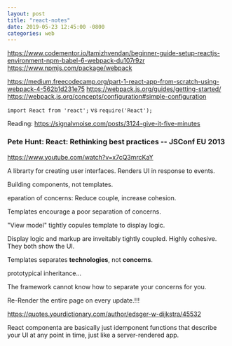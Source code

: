 ```yaml
---
layout: post
title: "react-notes"
date: 2019-05-23 12:45:00 -0800
categories: web
---
```


https://www.codementor.io/tamizhvendan/beginner-guide-setup-reactjs-environment-npm-babel-6-webpack-du107r9zr
https://www.npmjs.com/package/webpack

https://medium.freecodecamp.org/part-1-react-app-from-scratch-using-webpack-4-562b1d231e75
https://webpack.js.org/guides/getting-started/
https://webpack.js.org/concepts/configuration#simple-configuration



`import React from 'react';` vs `require('React');`

Reading:
https://signalvnoise.com/posts/3124-give-it-five-minutes

### Pete Hunt: React: Rethinking best practices -- JSConf EU 2013
https://www.youtube.com/watch?v=x7cQ3mrcKaY

A librarty for creating user interfaces. Renders UI in response to events.

Building components, not templates.

eparation of concerns:
Reduce couple, increase cohesion.

Templates encourage a poor separation of concerns.

"View model" tightly copules template to display logic.

Display logic and markup are inveitably tightly coupled. Highly cohesive. They both show the UI.

Templates separates **technologies**, not **concerns**.

prototypical inheritance... 

The framework cannot know how to separate your concerns for you. 

Re-Render the entire page on every update.!!! 

https://quotes.yourdictionary.com/author/edsger-w-dijkstra/45532

React componenta are basically just idemponent functions that describe your UI at any point in time, just like a server-rendered app.


